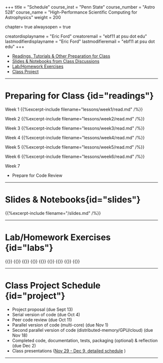 +++
title = "Schedule"
course_inst = "Penn State"
course_number = "Astro 528"
course_name = "High-Performance Scientific Computing for Astrophysics"
weight = 200

chapter= true
alwaysopen = true

creatordisplayname = "Eric Ford"
creatoremail = "ebf11 at psu dot edu"
lastmodifierdisplayname = "Eric Ford"
lastmodifieremail = "ebf11 at psu dot edu"
+++

- [Readings, Tutorials & Other Preparation for Class](#readings)
- [Slides & Notebooks from Class Discussions](#slides)
- [Lab/Homework Exercises](#labs)
- [Class Project](#project)

---
# Preparing for Class {id="readings"}
Week 1
{{%excerpt-include filename="lessons/week1/read.md" /%}}

Week 2
{{%excerpt-include filename="lessons/week2/read.md" /%}}

Week 3
{{%excerpt-include filename="lessons/week3/read.md" /%}}

Week 4
{{%excerpt-include filename="lessons/week4/read.md" /%}}

Week 5
{{%excerpt-include filename="lessons/week5/read.md" /%}}

Week 6
{{%excerpt-include filename="lessons/week6/read.md" /%}}


Week 7
- Prepare for Code Review

<!---
Week 8

Week 9

Week 10

Week 11

Week 12

Week 13
-->

---

# Slides & Notebooks{id="slides"}
{{%excerpt-include filename="/slides.md" /%}}

---

# Lab/Homework Exercises {id="labs"}
{{<excerpt-include filename="labs/lab1.md" />}}
{{<excerpt-include filename="labs/lab2.md" />}}
{{<excerpt-include filename="labs/lab3.md" />}}
{{<excerpt-include filename="labs/lab4.md" />}}
{{<excerpt-include filename="labs/lab5.md" />}}
{{<excerpt-include filename="labs/lab6.md" />}}
{{<excerpt-include filename="labs/lab7.md" />}}
{{<excerpt-include filename="labs/lab8.md" />}}
{{<excerpt-include filename="labs/lab9.md" />}}

---

# Class Project Schedule {id="project"}
- Project proposal (due Sept 13)
- Serial version of code (due Oct 4)
- Peer code review (due Oct 11)
- Parallel version of code (multi-core) (due Nov 1)
- Second parallel version of code (distributed-memory/GPU/cloud) (due Nov 18)
- Completed code, documentation, tests, packaging (optional) & reflection (due Dec 2)
- Class presentations ([Nov 29 - Dec 9, detailed schedule](https://github.com/PsuAstro528/PresentationsSchedule2021) )


---
